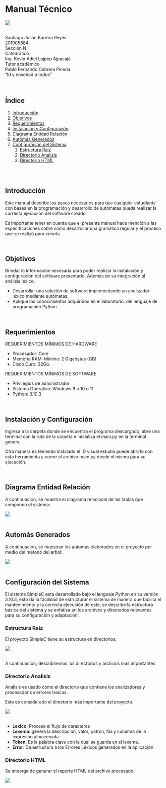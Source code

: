 <link href='media/css/style.css' rel='stylesheet' type='text/css'></link>

# Manual Técnico

<img id='imagenes' src="media/img/manual_tect.png">
<br>
<br>

Santiago Julián Barrera Reyes<br>
201905884<br>
Sección N<br>
Catedrático<br>
Ing. Kevin Adiel Lajpop Ajpacajá<br>
Tutor académico<br>
Pablo Fernando Cabrera Pineda<br>
“Id y enseñad a todos”<br>
<br>
<br>

## Índice   
1. [Introducción](#id1)
2. [Objetivos](#id2)
3. [Requerimientos](#id3)
4. [Instalación y Configuración](#id4)
5. [Diagrama Entidad Relación](#id5)
6. [Automás Generados](#id6)
7. [Configuración del Sistema](#id7)
   1. [Estructura Raíz](#id7.1)
   2. [Directorio Analisis](#id7.2)
   3. [Directorio HTML](#id7.3)

<br>
<br>

## Introducción<a name="id1"></a>
Este manual describe los pasos necesarios para que cualquier estudiante con bases en la programación y desarrollo de autómatas pueda realizar la correcta ejecución del software creado.

Es importante tener en cuenta que el presente manual hace mención a las especificaciones sobre cómo desarrollar una gramática regular y el proceso que se realizó para crearla.

<br>

## Objetivos<a name="id2"></a>
Brindar la información necesaria para poder realizar la instalación y configuración del software presentado. Además de su integración al análisis léxico.

- Desarrollar una solución de software implementando un analizador léxico mediante autómatas.
- Aplique los conocimientos adquiridos en el laboratorio, del lenguaje de programación Python.

<br>

## Requerimientos<a name="id3"></a>
REQUERIMIENTOS MÍNIMOS DE HARDWARE

- Procesador: Core
- Memoria RAM: Mínimo: 2 Gigabytes (GB)
- Disco Duro: 32Gb.

REQUERIMIENTOS MÍNIMOS DE SOFTWARE

- Privilegios de administrador
- Sistema Operativo: Windows 8 o 10 o 11
- Python: 3.10.3

<br>

## Instalación y Configuración<a name="id4"></a>
Ingresa a la carpeta donde se encuentra el programa descargado, abre una terminal con la ruta de la carpeta e inicializa el main.py en la terminal genera.

Otra manera es teniendo instalado el ID visual estudio puede abrirlo con esta herramienta y correr el archivo main.py desde el mismo para su ejecución.

<br>

## Diagrama Entidad Relación<a name="id5"></a>
A continuación, se muestra el diagrama relacional de las tablas que componen el sistema:

<img id='imagenes' src="media/img/Atomatas%20(2).png">
<br>
<br>

## Automás Generados<a name="id6"></a>
A continuación, se muestran los automás  elaborados en el proyecto por medio del metodo del arbol:

<img id='imagenes' src="media/img/Atomatas%20(3).png">
<br>
<br>

## Configuración del Sistema<a name="id7"></a>
El sistema SimpleC esta desarrollado bajo el lenguaje Python en su versión 3.10.3, esto da la facilidad de estructurar el sistema de manera que facilita el mantenimiento y la correcta ejecución de este, se describe la estructura básica del sistema y se enfatiza en los archivos y directorios relevantes para su configuración y adaptación.

### Estructura Raíz<a name="id7.1"></a>
El proyecto SimpleC tiene su estructura en directorios:

<img id='imagenes' src="media/img/raiz.png">
<br>
<br>

A continuación, describiremos los directorios y archivos más importantes.

### Directorio Analisis <a name="id7.2"></a>
Analisis es usado como el directorio que contiene los analizadores y procesador de errores léxicos. 

Este es considerado el directorio más importante del proyecto.

<img id='imagenes' src="media/img/analisis.png">
<br>
<br>

- **Lexico**: Procesa el flujo de caracteres
- **Lexema**: genera la descripcion, valor, patron, fila y columna de la expresión almacenada.
- **Token**: Es la palabra clave con la cual se guarda en el lexema.
- **Error**: Da estructura a los Errores Léxicos generados en la aplicación.

### Directorio HTML <a name="id7.3"></a>
Se encarga de generar el reporte HTML del archivo procesado.

<img id='imagenes' src="media/img/html.png">
<br>
<br>

